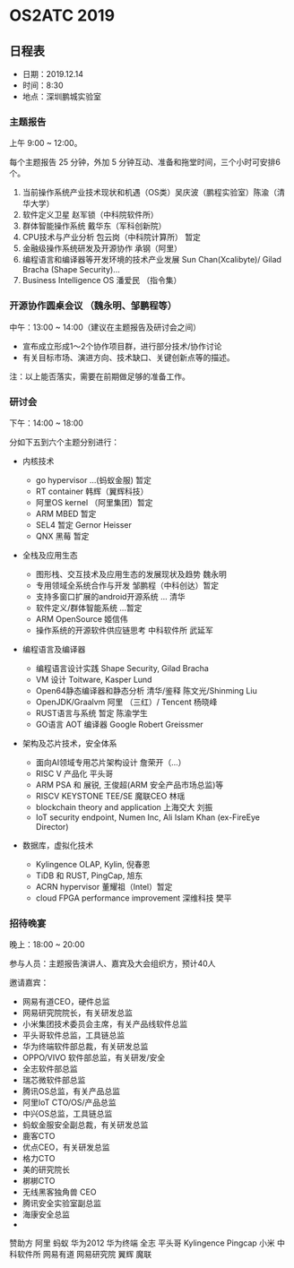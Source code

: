 # OS2ATC 2019

## 日程表

- 日期：2019.12.14
- 时间：8:30
- 地点：深圳鹏城实验室


### 主题报告

上午 9:00 \~ 12:00。

每个主题报告 25 分钟，外加 5 分钟互动、准备和拖堂时间，三个小时可安排6个。

1. 当前操作系统产业技术现状和机遇（OS类）吴庆波（鹏程实验室）陈渝（清华大学）
1. 软件定义卫星 赵军锁（中科院软件所）
1. 群体智能操作系统 戴华东（军科创新院）
1. CPU技术与产业分析 包云岗（中科院计算所） 暂定
1. 金融级操作系统研发及开源协作 承钢（阿里）
1. 编程语言和编译器等开发环境的技术产业发展 Sun Chan(Xcalibyte)/ Gilad Bracha (Shape Security)...
1. Business Intelligence OS 潘爱民 （指令集）

### 开源协作圆桌会议 （魏永明、邹鹏程等）

中午：13:00 \~ 14:00（建议在主题报告及研讨会之间）

- 宣布成立形成1～2个协作项目群，进行部分技术/协作讨论
- 有关目标市场、演进方向、技术缺口、关键创新点等的描述。

注：以上能否落实，需要在前期做足够的准备工作。

### 研讨会

下午：14:00 \~ 18:00

分如下五到六个主题分别进行：

- 内核技术
   - go hypervisor ...(蚂蚁金服)  暂定
   - RT container 韩辉（翼辉科技）
   - 阿里OS kernel （阿里集团）暂定
   - ARM MBED 暂定
   - SEL4 暂定 Gernor Heisser
   - QNX 黑莓 暂定

- 全栈及应用生态
   - 图形栈、交互技术及应用生态的发展现状及趋势 魏永明
   - 专用领域全系统合作与开发  邹鹏程（中科创达）暂定
   - 支持多窗口扩展的android开源系统 ... 清华
   - 软件定义/群体智能系统 ...暂定
   - ARM OpenSource 姬信伟
   - 操作系统的开源软件供应链思考 中科软件所 武延军


- 编程语言及编译器
   - 编程语言设计实践 Shape Security, Gilad Bracha
   - VM 设计  Toitware, Kasper Lund
   - Open64静态编译器和静态分析 清华/鉴释 陈文光/Shinming Liu
   - OpenJDK/Graalvm 阿里 （三红）/ Tencent 杨晓峰  
   - RUST语言与系统  暂定 陈渝学生
   - GO语言 AOT 编译器 Google Robert Greissmer

- 架构及芯片技术，安全体系
   - 面向AI领域专用芯片架构设计 詹荣开（...）
   - RISC V 产品化 平头哥
   - ARM PSA 和 展锐, 王俊超(ARM 安全产品市场总监)等 
   - RISCV KEYSTONE TEE/SE 魔联CEO 林瑶
   - blockchain theory and application 上海交大 刘振
   - IoT security endpoint, Numen Inc, Ali Islam Khan (ex-FireEye Director)
   
- 数据库，虚拟化技术
   - Kylingence OLAP, Kylin, 倪春恩
   - TiDB 和 RUST, PingCap, 旭东
   - ACRN hypervisor  董耀祖（Intel）暂定
   - cloud FPGA performance improvement 深维科技 樊平

### 招待晚宴

晚上：18:00 \~ 20:00

参与人员：主题报告演讲人、嘉宾及大会组织方，预计40人

邀请嘉宾：
- 网易有道CEO，硬件总监
- 网易研究院院长，有关研发总监
- 小米集团技术委员会主席，有关产品线软件总监
- 平头哥软件总监，工具链总监
- 华为终端软件部总裁，有关研发总监
- OPPO/VIVO 软件部总监，有关研发/安全
- 全志软件部总监
- 瑞芯微软件部总监
- 腾讯OS总监，有关产品总监
- 阿里IoT CTO/OS/产品总监
- 中兴OS总监，工具链总监
- 蚂蚁金服安全副总裁，有关研发总监
- 鹿客CTO
- 优点CEO，有关研发总监
- 格力CTO
- 美的研究院长
- 梆梆CTO
- 无线黑客独角兽 CEO
- 腾讯安全实验室副总监
- 海康安全总监
- 


赞助方
阿里
蚂蚁
华为2012
华为终端
全志
平头哥
Kylingence
Pingcap
小米
中科软件所
网易有道
网易研究院
翼辉
魔联




